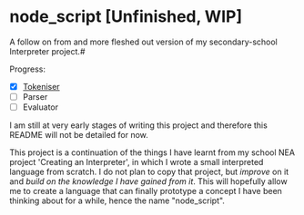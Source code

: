 # node_script [Unfinished, WIP]
A follow on from and more fleshed out version of my secondary-school Interpreter project.#

Progress:
- [x] [Tokeniser](https://github.com/TorinFelton/node_script/blob/master/node_script/Lexer/Tokeniser.cs)
- [ ] Parser
- [ ] Evaluator

I am still at very early stages of writing this project and therefore this README will not be detailed for now. 

This project is a continuation of the things I have learnt from my school NEA project 'Creating an Interpreter', in which I wrote a small interpreted language from scratch.
I do not plan to copy that project, but *improve* on it and *build on the knowledge I have gained from it*. This will hopefully allow me to create a language that can finally
prototype a concept I have been thinking about for a while, hence the name "node_script".
